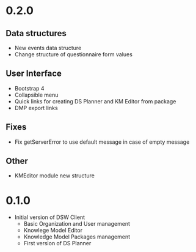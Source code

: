 # 0.2.0

## Data structures

- New events data structure
- Change structure of questionnaire form values

## User Interface

- Bootstrap 4
- Collapsible menu
- Quick links for creating DS Planner and KM Editor from package
- DMP export links

## Fixes

- Fix getServerError to use default message in case of empty message

## Other

- KMEditor module new structure


# 0.1.0

- Initial version of DSW Client
    - Basic Organization and User management
    - Knowlege Model Editor
    - Knowledge Model Packages management
    - First version of DS Planner
